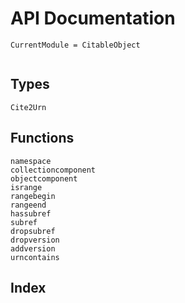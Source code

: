 # API Documentation


```@meta
CurrentModule = CitableObject
```
```@contents
```
## Types
```@docs
Cite2Urn
```
## Functions
```@docs
namespace
collectioncomponent
objectcomponent
isrange
rangebegin
rangeend
hassubref
subref
dropsubref
dropversion
addversion
urncontains
```
## Index
```@index
```
